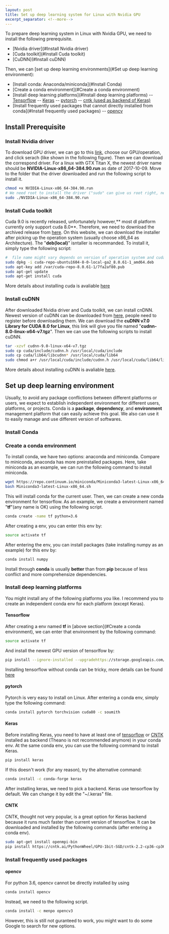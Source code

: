 ```yaml
---
layout: post
title: Set up deep learning system for Linux with Nvidia GPU
excerpt_separator: <!--more-->
---
```

To prepare deep learning system in Linux with Nvidia GPU, we need to install the following prerequisite.
- [Nvidia driver](#Install Nvidia driver)
- [Cuda toolkit](#Install Cuda toolkit)
- [CuDNN](#Install cuDNN)

Then, we can [set up deep learning environments](#Set up deep learning environment):
- [Install conda: Anaconda/miniconda](#Install Conda)
- [Create a conda environment](#Create a conda environment)
- [Install deep learning platforms](#Install deep learning platforms)
-- [Tensorflow](#tensorflow)
-- [Keras](#Keras)
-- [pytorch](#pytorch)
-- [cntk (used as backend of Keras)](#CNTK)
- [Install frequently used packages that cannot directly installed from conda](#Install frequently used packages)
-- [opencv](#opencv)
<!--more-->



## Install Prerequisite
### Install Nvidia driver
To download GPU driver, we can go to this [link](http://www.nvidia.com/Download/index.aspx "link"), choose our GPU/operation, and click serach (like shown in the following figure). Then we can download the correspond driver. For a linux with GTX Titan X, the newest driver name should be **NVIDIA-Linux-x86_64-384.90.run** as date of 2017-10-09.
Move to the folder that the driver downloaded and run the following script to install it.
```bash
chmod +x NVIDIA-Linux-x86_64-384.90.run
# We need root to install the driver ("sudo" can give us root right, need to type password).
sudo ./NVIDIA-Linux-x86_64-384.90.run
```
### Install Cuda toolkit
Cuda 9.0 is recently released, unfortunately however,** most dl platform currently only support cuda 8.0**. Therefore, we need to download the archived release from [here](https://developer.nvidia.com/cuda-toolkit-archive). On this website, we can download the installer after picking up the operation system (usually choose x86_64 as Architecture). The "**deb(local)**" isntaller is recommanded. To install it, simply type the following script:
```bash
#  file name might vary depends on version of operation system and cuda
sudo dpkg -i cuda-repo-ubuntu1604-8-0-local-ga2_8.0.61-1_amd64.deb
sudo apt-key add /var/cuda-repo-8.0.61-1/7fa2af80.pub
sudo apt-get update
sudo apt-get install cuda
```
More details about installing cuda is avaliable [here](http://docs.nvidia.com/cuda/cuda-installation-guide-linux/index.html)
### Install cuDNN
After downloaded Nvidia driver and Cuda toolkit, we can install cnDNN. Newest version of cuDNN can be downloaded from [here](https://developer.nvidia.com/cudnn), people need to register before downloading them. We can download the **cuDNN v7.0 Library for CUDA 8.0 for Linux**, this link will give you file named "**cudnn-8.0-linux-x64-v7.tgz**". Then we can use the following scripts to install cuDNN.
```bash
tar -xzvf cudnn-9.0-linux-x64-v7.tgz
sudo cp cuda/include/cudnn.h /usr/local/cuda/include
sudo cp cuda/lib64/libcudnn* /usr/local/cuda/lib64
sudo chmod a+r /usr/local/cuda/include/cudnn.h /usr/local/cuda/lib64/libcudnn*
```
More details about installing cuDNN is avaliable [here](http://docs.nvidia.com/deeplearning/sdk/cudnn-install/index.html). 

## Set up deep learning environment
Usually, to avoid any package conflictions between different platforms or users, we expect to establish independent environment for different users, platforms, or projects. Conda is a **package**, **dependency**, and **environment** management platform that can easily achieve this goal. We also can use it to easily manage and use different version of softwares.
### Install Conda
### Create a conda environment
To install conda, we have two options: anaconda and miniconda. Compare to miniconda, anaconda has more preinstalled packages. Here, take miniconda as an example, we can run the following command to install miniconda.
```bash
wget https://repo.continuum.io/miniconda/Miniconda3-latest-Linux-x86_64.sh
bash Miniconda3-latest-Linux-x86_64.sh
```
This will install conda for the current user. Then, we can create a new conda environment for tensorflow. As an example, we create a environment named "**tf**"(any name is OK) using the following script.
``` bash
conda create -name tf python=3.6
```
After creating a env, you can enter this env by:
```bash
source activate tf
```
After entering the env, you can install packages (take installing numpy as an example) for this env by:
```bash
conda install numpy
```
Install through **conda** is usually **better** than from **pip** because of less conflict and more comprehensize dependencies.
### Install deep learning platforms
You might install any of the following platforms you like. I recommend you to create an independent conda env for each platform (except Keras).
#### Tensorflow
After creating a env named **tf** in [above section](#Create a conda environment), we can enter that environment by the following command:
```bash
source activate tf
```
And install the newest GPU version of tensorlfow by:
```bash
pip install --ignore-installed --upgradehttps://storage.googleapis.com/tensorflow/linux/gpu/tensorflow_gpu-1.3.0-cp27-none-linux_x86_64.whl
```
Installing tensorflow without conda can be tricky, more details can be found [here](https://www.tensorflow.org/install/install_linux#the_url_of_the_tensorflow_python_package)
#### pytorch
Pytorch is very easy to install on Linux. After entering a conda env, simply type the following command:
```bash
conda install pytorch torchvision cuda80 -c soumith
```
#### Keras
Before installing Keras, you need to have at least one of [tensorflow](#Tensorflow) or [CNTK](#CNTK) installed as backend (Theano is not recommended anymore) in your conda env. At the same conda env, you can use the following command to install Keras.
```bash
pip install keras
```
If this doesn't work (for any reason), try the alternative command:
```bash
conda install -c conda-forge keras
```
After installing keras, we need to pick a backend. Keras use tensorflow by default. We can change it by edit the "~/.keras" file.
#### CNTK
CNTK, thought not very popular, is a great option for Keras backend because it runs much faster than current version of tensorflow. It can be downloaded and installed by the following commands (after entering a conda env).
```bash
sudo apt-get install openmpi-bin
pip install https://cntk.ai/PythonWheel/GPU-1bit-SGD/cntk-2.2-cp36-cp36m-linux_x86_64.whl
```
### Install frequently used packages
#### opencv
For python 3.6, opencv cannot be directly installed by using
```bash
conda install opencv
```
Instead, we need to the following script.
```bash
conda install -c menpo opencv3
```
However, this is still not guranteed to work, you might want to do some Google to search for new options.

